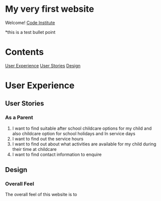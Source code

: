 # My very first website

Welcome! [Code Institute](https://codeinstitute.net)

*this is a test bullet point

# Contents
[User Experience](#user-experience)
[User Stories](#user-stories)
[Design](#design)


# User Experience
## User Stories
### As a Parent
1. I want to find suitable after school childcare options for my child and also childcare option for school holidays and In service days
2. I want to find out the service hours
3. I want to find out about what activities are available for my child during their time at childcare
4. I want to find contact information to enquire
## Design
### Overall Feel
The overall feel of this website is to 
